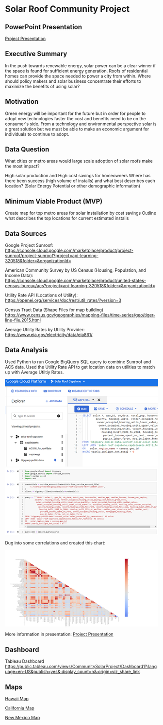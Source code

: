 # Solar Roof Community Project

## PowerPoint Presentation

[Project Presentation](solarroofpresentation.pdf)

## Executive Summary
In the push towards renewable energy, solar power can be a clear winner if the space is found for sufficient energy generation. Roofs of residential homes can provide the space needed to power a city from within. Where should policy makers and solar business concentrate their efforts to maximize the benefits of using solar?

## Motivation
Green energy will be important for the future but in order for people to adopt new technologies faster the cost and benefits need to be on the consumer's side. From a technology and environmental perspective solar is a great solution but we must be able to make an economic argument for individuals to continue to adopt.

## Data Question
What cities or metro areas would large scale adoption of solar roofs make the most impact?

High solar production and High cost savings for homeowners
Where has there been success (high volume of installs) and what best describes each location?
(Solar Energy Potential or other demographic information)

## Minimum Viable Product (MVP)
Create map for top metro areas for solar installation by cost savings
Outline what describes the top locations for current estimated installs

## Data Sources
Google Project Sunroof:
https://console.cloud.google.com/marketplace/product/project-sunroof/project-sunroof?project=api-learning-320518&folder=&organizationId=

American Community Survey by US Census (Housing, Population, and Income Data):
https://console.cloud.google.com/marketplace/product/united-states-census-bureau/acs?project=api-learning-320518&folder=&organizationId=

Utility Rate API (Locations of Utility):
https://openei.org/services/doc/rest/util_rates/?version=3

Census Tract Data (Shape Files for map building)
https://www.census.gov/geographies/mapping-files/time-series/geo/tiger-line-file.2015.html

Average Utility Rates by Utility Provider:
https://www.eia.gov/electricity/data/eia861/

## Data Analysis

Used Python to run Google BigQuery SQL query to combine Sunroof and ACS data. Used the Utility Rate API to get location data on utilities to match up with Average Utiltiy Rates.

![GCPquery](/maps/gcpquery.png)
![Notebookquery](/maps/notebookquery.png)

Dug into some correlations and created this chart:

![Heatmap](/maps/corr.png)

More information in presentation:
[Project Presentation](solarroofpresentation.pdf)


## Dashboard

Tableau Dashboard https://public.tableau.com/views/CommunitySolarProject/Dashboard1?:language=en-US&publish=yes&:display_count=n&:origin=viz_share_link

## Maps

[Hawaii Map](/maps/himap.html)

[California Map](/maps/camap.html)

[New Mexico Map](/maps/nmmap.html)